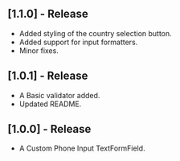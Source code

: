 ## [1.1.0] - Release

* Added styling of the country selection button.
* Added support for input formatters.
* Minor fixes.


## [1.0.1] - Release

* A Basic validator added.
* Updated README.

## [1.0.0] - Release

* A Custom Phone Input TextFormField.
